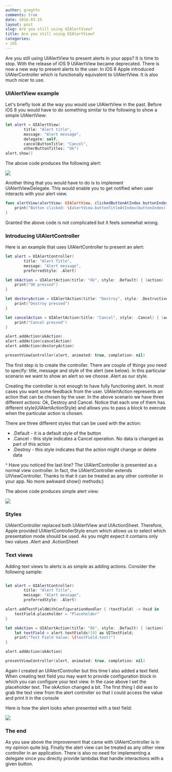 ```yaml
---
author: gregttn
comments: true
date: 2016-03-25
layout: post
slug: Are you still using UIAlertView?
title: Are you still using UIAlertView?
categories:
- iOS
---
```

Are you still using UIAlertView to present alerts in your apps? It is time to stop. With the release of iOS 9 UIAlertView became deprecated. There is now a new way to present alerts to the user. In iOS 8 Apple introduced UIAlerController which is functionally equivalent to UIAlertView. It is also much nicer to use.

### UIAlertView example
Let's briefly look at the way you would use UIAlertView in the past.
Before iOS 8 you would have to do something similar to the following to show a simple UIAlertView:

```swift
let alert = UIAlertView(
		title: "Alert title",
		message: "Alert message",
		delegate: self,
		cancelButtonTitle: "Cancel",
		otherButtonTitles: "Ok")
alert.show()
```

The above code produces the following alert:

[![](/assets/images/2016/uialertview.png)](/assets/images/2016/uialertview.png)

Another thing that you would have to do is to implement UIAlertViewDelegate. This would enable you to get notified when user interacts with your alert view.

```swift
func alertView(alertView: UIAlertView, clickedButtonAtIndex buttonIndex: Int) {
	print("Button clicked: \(alertView.buttonTitleAtIndex(buttonIndex))")
}
```

Granted the above code is not complicated but it feels somewhat wrong.

### Introducing UIAlertController
Here is an example that uses UIAlertController to present an alert:

```swift
let alert = UIAlertController(
		title: "Alert Title", 
		message: "Alert message", 
		preferredStyle: .Alert)

let okAction = UIAlertAction(title: "Ok", style: .Default) { (action) -> Void in
	print("OK pressed")
}

let destoryAction = UIAlertAction(title: "Destroy", style: .Destructive) { 	(action) -> Void in
	print("Destroy pressed")
}

let cancelAction = UIAlertAction(title: "Cancel", style: .Cancel) { (action) -> Void in
	print("Cancel pressed")
}

alert.addAction(okAction)
alert.addAction(cancelAction)
alert.addAction(destoryAction)

presentViewController(alert, animated: true, completion: nil)

```
The first step is to create the controller. There are couple of things you need to specify: title, message and style of the alert (see below). In this particular scenario we want to show an alert so we choose .Alert as our style.

Creating the controller is not enough to have fully functioning alert. In most cases you want some feedback from the user. UIAlertAction represents an action that can be chosen by the user. In the above scenario we have three different actions: Ok, Destroy and Cancel. Notice that each one of them has different style(UIAlertActionStyle) and allows you to pass a block to execute when the particular action is chosen. 

There are three different styles that can be used with the action:

* .Default - it is a default style of the button
* .Cancel - this style indicates a Cancel operation. No data is changed as part of this action
* .Destroy - this style indicates that the action might change or delete data

^
Have you noticed the last line? The UIAlertController is presented as a normal view controller. In fact, the UIAlertController extends UIViewController. Thanks to that it can be treated as any other controller in your app. No more awkward show() methods:)

The above code produces simple alert view:

[![](/assets/images/2016/alert_view.png)](/assets/images/2016/alert_view.png)

### Styles
UIAlertController replaced both UIAlertView and UIActionSheet. Therefore, Apple provided UIAlertControllerStyle enum which allows us to select which presentation mode should be used. As you might expect it contains only two values .Alert and .ActionSheet

### Text views
Adding text views to alerts is as simple as adding actions. Consider the following sample:

```swift

let alert = UIAlertController(
		title: "Alert Title", 
		message: "Alert message", 
		preferredStyle: .Alert)

alert.addTextFieldWithConfigurationHandler { (textField) -> Void in
	textField.placeholder = "Placeholder"
}

let okAction = UIAlertAction(title: "Ok", style: .Default) { (action) -> Void in
	let textField = alert.textFields![0] as UITextField;
	print("Text Field Value: \(textField.text)")
}

alert.addAction(okAction)

presentViewController(alert, animated: true, completion: nil)

```

Again I created an UIAlertController but this time I also added a text field. When creating text field you may want to provide configuration block in which you can configure your text view. In the case above I set the placeholder text. The okAction changed a bit. The first thing I did was to grab the text view from the alert controller so that I could access the value and print it in the console

Here is how the alert looks when presented with a text field:

[![](/assets/images/2016/alert_view_with_tf.png)](/assets/images/2016/alert_view_with_tf.png)

### The end
As you saw above the improvement that came with UIAlertController is in my opinion quite big. Finally the alert view can be treated as any other view controller in an application. There is also no need for implementing a delegate since you directly provide lambdas that handle interactions with a given button.
